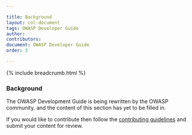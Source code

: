 ```yaml
---

title: Background
layout: col-document
tags: OWASP Developer Guide
author:
contributors:
document: OWASP Developer Guide
order: 3

---
```


{% include breadcrumb.html %}
### Background

The OWASP Development Guide is being rewritten by the OWASP community.
and the content of this section has yet to be filled in.

If you would like to contribute then follow the 
[contributing guidelines](https://github.com/OWASP/www-project-developer-guide/blob/main/CONTRIBUTING.md)
and submit your content for review.
